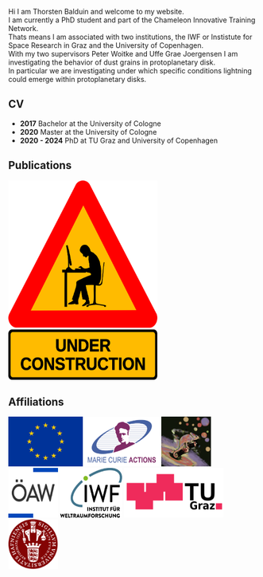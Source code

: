 <!--<h1>Thorsten Balduin</h1>-->
Hi I am Thorsten Balduin and welcome to my website.<br>
I am currently a PhD student and part of the Chameleon Innovative Training Network.<br>
Thats means I am associated with two institutions, the IWF or Instistute for Space Research in Graz and the University of Copenhagen.<br>
With my two supervisors Peter Woitke and Uffe Grae Joergensen I am investigating the behavior of dust grains in protoplanetary disk.<br>
In particular we are investigating under which specific conditions lightning could emerge within protoplanetary disks.<br>
<h2>CV</h2>
<ul>
  <li><b>2017</b> Bachelor at the University of Cologne </li>
  <li><b>2020</b> Master at the University of Cologne </li>
  <li><b>2020 - 2024</b> PhD at TU Graz and University of Copenhagen</li>
</ul>  
<h2>Publications</h2>
<div width=750px height=300px>
<img src="/assets/images/under_construction.png" width="300" height="400">
</div>
<h2>Affiliations</h2>
<div width=400px height=300px>
<img src="/assets/images/EU.jpg" width="150" height="100">
<img src="/assets/images/marie_curie_logo.png" width="150" height="100">
<img src="/assets/images/Chameleon.jpg" width="100" height="100">
  

</div>
<div width=400px height=300px>
<img src="/assets/images/OEAW.png" width="100" height="100">
<img src="/assets/images/IWF.png" width="125" height="100">
<img src="/assets/images/TU_Graz.png" width="200" height="100">
</div>

<img src="/assets/images/UCPH.png" width="100" height="100">
